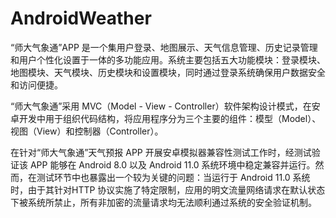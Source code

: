 # AndroidWeather
“师大气象通”APP 是一个集用户登录、地图展示、天气信息管理、历史记录管理和用户个性化设置于一体的多功能应用。系统主要包括五大功能模块：登录模块、地图模块、天气模块、历史模块和设置模块，同时通过登录系统确保用户数据安全和访问便捷。

“师大气象通”采用 MVC（Model - View - Controller）软件架构设计模式，在安卓开发中用于组织代码结构，将应用程序分为三个主要的组件：模型（Model）、视图（View）和控制器（Controller）。

在针对“师大气象通”天气预报 APP 开展安卓模拟器兼容性测试工作时，经测试验证该 APP 能够在 Android 8.0 以及 Android 11.0 系统环境中稳定兼容并运行。然而，在测试环节中也暴露出一个较为关键的问题：当运行于 Android 11.0 系统时，由于其针对HTTP 协议实施了特定限制，应用的明文流量网络请求在默认状态下被系统所禁止，所有非加密的流量请求均无法顺利通过系统的安全验证机制。
